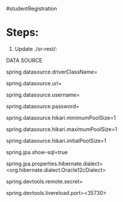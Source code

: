 #studentRegistration

# Steps:
1. Update ./sr-rest/:

DATA SOURCE

spring.datasource.driverClassName=<jdbcDriver>

spring.datasource.url=<jdbcUrl>

spring.datasource.username=<jdbcUrl>

spring.datasource.password=<jdbcpass>

spring.datasource.hikari.minimumPoolSize=1

spring.datasource.hikari.maximumPoolSize=1

spring.datasource.hikari.initialPoolSize=1

spring.jpa.show-sql=true

spring.jpa.properties.hibernate.dialect=<org.hibernate.dialect.Oracle12cDialect>

spring.devtools.remote.secret=<thisismysecret>

spring.devtools.livereload.port=<35730>
